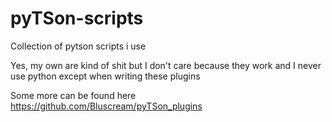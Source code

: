 # pyTSon-scripts
Collection of pytson scripts i use

Yes, my own are kind of shit but I don't care because they work and I never use python except when writing these plugins

Some more can be found here https://github.com/Bluscream/pyTSon_plugins
